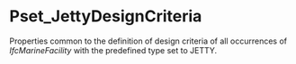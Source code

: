 # Pset_JettyDesignCriteria

Properties common to the definition of design criteria of all occurrences of _IfcMarineFacility_ with the predefined type set to JETTY.<!-- end of definition -->

